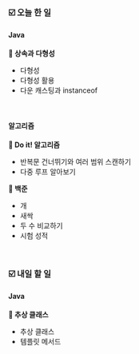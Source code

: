### ☑️  오늘 한 일
#### Java
<strong>📌 상속과 다형성</strong>
  - 다형성
  - 다형성 활용
  - 다운 캐스팅과 instanceof

<br>

#### 알고리즘
<strong>📖 Do it! 알고리즘</strong>
  - 반복문 건너뛰기와 여러 범위 스캔하기
  - 다중 루프 알아보기

<strong>🥉 백준</strong>
  - 개
  - 새싹
  - 두 수 비교하기
  - 시험 성적

<br>

### ☑️  내일 할 일
#### Java
<strong>📌 추상 클래스</strong>
  - 추상 클래스
  - 템플릿 메서드

<br>